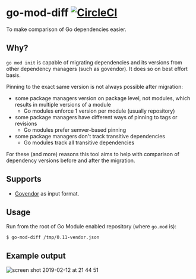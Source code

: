 # go-mod-diff [![CircleCI](https://circleci.com/gh/radeksimko/go-mod-diff.svg?style=svg)](https://circleci.com/gh/radeksimko/go-mod-diff)

To make comparison of Go dependencies easier.

## Why?

`go mod init` is capable of migrating dependencies and its versions from
other dependency managers (such as govendor).
It does so on best effort basis.

Pinning to the exact same version is not always possible after migration:

 - some package managers version on package level, not modules, which results in multiple versions of a module
    - Go modules enforce 1 version per module (usually repository)
 - some package managers have different ways of pinning to tags or revisions
    - Go modules prefer semver-based pinning
 - some package managers don't track transitive dependencies
    - Go modules track all transitive dependencies

For these (and more) reasons this tool aims to help with comparison of dependency versions before and after the migration.

## Supports

 - [Govendor](https://github.com/kardianos/govendor) as input format.

## Usage

Run from the root of Go Module enabled repository (where `go.mod` is):
```
$ go-mod-diff /tmp/0.11-vendor.json
```

## Example output

![screen shot 2019-02-12 at 21 44 51](https://user-images.githubusercontent.com/287584/52670013-7bd3be00-2f0f-11e9-91cd-30bc609b6006.png)
